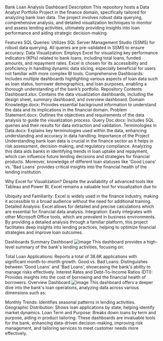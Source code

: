 Bank Loan Analysis Dashboard
Description
This repository hosts a Data Analyst Portfolio Project in the finance domain, specifically tailored for analyzing bank loan data. The project involves robust data querying, comprehensive analysis, and detailed visualization techniques to monitor and assess lending activities, ultimately providing insights into loan performance and aiding strategic decision-making.

Features
SQL Queries: Utilizes SQL Server Management Studio (SSMS) for robust data querying. All queries are pre-validated in SSMS to ensure accuracy.
Data Visualization: Employs Excel for visualizing key performance indicators (KPIs) related to bank loans, including total loans, funded amounts, and repayment rates. Excel is chosen for its accessibility and proficiency in handling dynamic data slicing, especially beneficial for users not familiar with more complex BI tools.
Comprehensive Dashboards: Includes multiple dashboards highlighting various aspects of loan data such as loan status, borrower demographics, and loan purposes, enabling a thorough understanding of the bank’s portfolio.
Repository Contents
Dashboard.xlsx: Contains the data visualization dashboards, including the design sheet, summary dashboard, and overview dashboard.
Domain Knowledge.docx: Provides essential background information to understand the data and its implications in the financial domain.
Problem Statement.docx: Outlines the objectives and requirements of the data analysis to guide the visualization process.
Query Doc.docx: Includes SQL queries and their results for data extraction and validation.
Terminologies in Data.docx: Explains key terminologies used within the data, enhancing understanding and accuracy in data handling.
Importance of the Project
Understanding bank loan data is crucial in the finance sector as it helps in risk assessment, decision-making, and regulatory compliance. Analyzing this data aids banks in identifying trends in loan uptake and repayment, which can influence future lending decisions and strategies for financial products. Moreover, knowledge of different loan statuses like 'Good Loans' vs. 'Bad Loans' provides critical insights into the financial health of the lending institution.

Why Excel for Visualization?
Despite the availability of advanced tools like Tableau and Power BI, Excel remains a valuable tool for visualization due to:

Ubiquity and Familiarity: Excel is widely used in the finance industry, making it accessible to a broad audience without the need for additional training.
Detailed Analysis: Excel allows for detailed and precise calculations which are essential for financial data analysis.
Integration: Easily integrates with other Microsoft Office tools, which are prevalent in business environments.
By providing a detailed analysis through a familiar platform, this project facilitates deep insights into lending practices, helping to optimize financial strategies and improve loan outcomes.

Dashboards
Summary Dashboard
![image](https://github.com/user-attachments/assets/16960640-1540-45ef-b0ca-f2e35b4d1ff8)
This dashboard provides a high-level summary of the bank's lending activities, focusing on:

Total Loan Applications: Reports a total of 38.6K applications with significant month-to-month growth.
Good vs. Bad Loans: Distinguishes between 'Good Loans' and 'Bad Loans', showcasing the bank's ability to manage risks effectively.
Interest Rates and Debt-To-Income Ratios (DTI): Provides insights into the cost of borrowing and the financial health of borrowers.
Overview Dashboard
![image](https://github.com/user-attachments/assets/6f2ba262-628f-4859-8083-ddb2212a98ad)
This dashboard offers a deeper dive into the bank's loan operations, analyzing data across various dimensions such as:

Monthly Trends: Identifies seasonal patterns in lending activities.
Geographic Distribution: Shows loan applications by state, helping identify market dynamics.
Loan Term and Purpose: Breaks down loans by term and purpose, aiding in product tailoring.
These dashboards are invaluable tools for the bank, enhancing data-driven decision-making, improving risk management, and tailoring services to meet customer needs more effectively.
